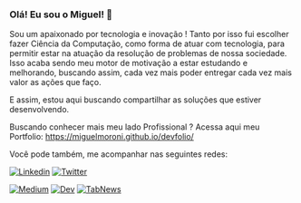 ### Olá! Eu sou o Miguel! 👋

Sou um apaixonado por tecnologia e inovação !
Tanto por isso fui escolher fazer Ciência da Computação, como forma de atuar com tecnologia, para permitir estar na atuação da resolução de problemas de nossa sociedade.
Isso acaba sendo meu motor de motivação a estar estudando e melhorando, buscando assim, cada vez mais poder entregar cada vez mais valor as ações que faço.

E assim, estou aqui buscando compartilhar as soluções que estiver desenvolvendo.

Buscando conhecer mais meu lado Profissional ? Acessa aqui meu Portfolio: https://miguelmoroni.github.io/devfolio/

Você pode também, me acompanhar nas seguintes redes:
<br>

<a href="https://www.linkedin.com/in/miguelmoroni/"><img src="" alt="Linkedin"></a>
<a href="https://twitter.com/miguelmoroni11"><img src="" alt="Twitter"></a>

<a href="https://medium.com/@miguelmoroni"><img src="" alt="Medium"></a>
<a href="https://dev.to/miguelmoroni"><img src="" alt="Dev"></a>
<a href="https://www.tabnews.com.br/miguelmoroni"><img src="" alt="TabNews"></a>


<!--
**miguelmoroni/miguelmoroni** is a ✨ _special_ ✨ repository because its `README.md` (this file) appears on your GitHub profile.

Here are some ideas to get you started:

- 🔭 I’m currently working on ...
- 🌱 I’m currently learning ...
- 👯 I’m looking to collaborate on ...
- 🤔 I’m looking for help with ...
- 💬 Ask me about ...
- 📫 How to reach me: ...
- 😄 Pronouns: ...
- ⚡ Fun fact: ...
-->
